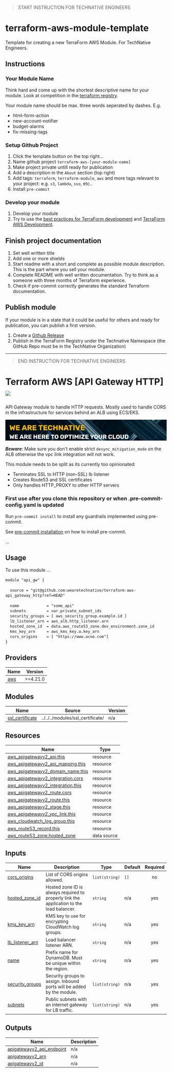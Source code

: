 > START INSTRUCTION FOR TECHNATIVE ENGINEERS

# terraform-aws-module-template

Template for creating a new TerraForm AWS Module. For TechNative Engineers.

## Instructions

### Your Module Name

Think hard and come up with the shortest descriptive name for your module.
Look at competition in the [terraform
registry](https://registry.terraform.io/).

Your module name should be max. three words seperated by dashes. E.g.

- html-form-action
- new-account-notifier
- budget-alarms
- fix-missing-tags

### Setup Github Project

1. Click the template button on the top right...
1. Name github project `terraform-aws-[your-module-name]`
1. Make project private untill ready for publication
1. Add a description in the `About` section (top right)
1. Add tags: `terraform`, `terraform-module`, `aws` and more tags relevant to your project: e.g. `s3`, `lambda`, `sso`, etc..
1. Install `pre-commit`

### Develop your module

1. Develop your module
1. Try to use the [best practices for TerraForm
   development](https://www.terraform-best-practices.com/) and [TerraForm AWS
   Development](https://github.com/ozbillwang/terraform-best-practices).

## Finish project documentation

1. Set well written title
2. Add one or more shields
3. Start readme with a short and complete as possible module description. This
   is the part where you sell your module.
4. Complete README with well written documentation. Try to think as a someone
   with three months of Terraform experience.
5. Check if pre-commit correctly generates the standard Terraform documentation.

## Publish module

If your module is in a state that it could be useful for others and ready for
publication, you can publish a first version.

1. Create a [Github
   Release](https://docs.github.com/en/repositories/releasing-projects-on-github/about-releases)
2. Publish in the TerraForm Registry under the Technative Namespace (the GitHub
   Repo must be in the TechNative Organization)

---

> END INSTRUCTION FOR TECHNATIVE ENGINEERS


# Terraform AWS [API Gateway HTTP] ![](https://img.shields.io/github/workflow/status/TechNative-B-V/terraform-aws-module-name/tflint.yaml?style=plastic)

<!-- SHIELDS -->

API Gateway module to handle HTTP requests. Mostly used to handle CORS in the infrastructure for services behind an ALB using ECS/EKS.

[![](we-are-technative.png)](https://www.technative.nl)

***Beware***: Make sure you don't enable strict `desync_mitigation_mode` on the ALB otherwise the vpc link integration will not work.

This module needs to be split as its currently too opinionated:
- Terminates SSL to HTTP (non-SSL) lb listener
- Creates Route53 and SSL certificates
- Only handles HTTP_PROXY to other HTTP servers

### First use after you clone this repository or when .pre-commit-config.yaml is updated

Run `pre-commit install` to install any guardrails implemented using pre-commit.

See [pre-commit installation](https://pre-commit.com/#install) on how to install pre-commit.

...

## Usage

To use this module ...

```hcl
module "api_gw" {

  source = "git@github.com:wearetechnative/terraform-aws-api_gateway_http?ref=HEAD" 

  name            = "some_api"
  subnets         = var.private_subnet_ids
  security_groups = [ aws_security_group.example.id ]
  lb_listener_arn = aws_alb.http_listener.arn
  hosted_zone_id  = data.aws_route53_zone.dev_environment.zone_id
  kms_key_arn     = aws_kms_key.a.key_arn
  cors_origins    = [ "https://www.acne.com"]
}
```

<!-- BEGIN_TF_DOCS -->
## Providers

| Name | Version |
|------|---------|
| <a name="provider_aws"></a> [aws](#provider\_aws) | >=4.21.0 |

## Modules

| Name | Source | Version |
|------|--------|---------|
| <a name="module_ssl_certificate"></a> [ssl\_certificate](#module\_ssl\_certificate) | ../../../modules/ssl_certificate/ | n/a |

## Resources

| Name | Type |
|------|------|
| [aws_apigatewayv2_api.this](https://registry.terraform.io/providers/hashicorp/aws/latest/docs/resources/apigatewayv2_api) | resource |
| [aws_apigatewayv2_api_mapping.this](https://registry.terraform.io/providers/hashicorp/aws/latest/docs/resources/apigatewayv2_api_mapping) | resource |
| [aws_apigatewayv2_domain_name.this](https://registry.terraform.io/providers/hashicorp/aws/latest/docs/resources/apigatewayv2_domain_name) | resource |
| [aws_apigatewayv2_integration.cors](https://registry.terraform.io/providers/hashicorp/aws/latest/docs/resources/apigatewayv2_integration) | resource |
| [aws_apigatewayv2_integration.this](https://registry.terraform.io/providers/hashicorp/aws/latest/docs/resources/apigatewayv2_integration) | resource |
| [aws_apigatewayv2_route.cors](https://registry.terraform.io/providers/hashicorp/aws/latest/docs/resources/apigatewayv2_route) | resource |
| [aws_apigatewayv2_route.this](https://registry.terraform.io/providers/hashicorp/aws/latest/docs/resources/apigatewayv2_route) | resource |
| [aws_apigatewayv2_stage.this](https://registry.terraform.io/providers/hashicorp/aws/latest/docs/resources/apigatewayv2_stage) | resource |
| [aws_apigatewayv2_vpc_link.this](https://registry.terraform.io/providers/hashicorp/aws/latest/docs/resources/apigatewayv2_vpc_link) | resource |
| [aws_cloudwatch_log_group.this](https://registry.terraform.io/providers/hashicorp/aws/latest/docs/resources/cloudwatch_log_group) | resource |
| [aws_route53_record.this](https://registry.terraform.io/providers/hashicorp/aws/latest/docs/resources/route53_record) | resource |
| [aws_route53_zone.hosted_zone](https://registry.terraform.io/providers/hashicorp/aws/latest/docs/data-sources/route53_zone) | data source |

## Inputs

| Name | Description | Type | Default | Required |
|------|-------------|------|---------|:--------:|
| <a name="input_cors_origins"></a> [cors\_origins](#input\_cors\_origins) | List of CORS origins allowed. | `list(string)` | `[]` | no |
| <a name="input_hosted_zone_id"></a> [hosted\_zone\_id](#input\_hosted\_zone\_id) | Hosted zone ID is always required to properly link the application to the load balancer. | `string` | n/a | yes |
| <a name="input_kms_key_arn"></a> [kms\_key\_arn](#input\_kms\_key\_arn) | KMS key to use for encrypting CloudWatch log groups. | `string` | n/a | yes |
| <a name="input_lb_listener_arn"></a> [lb\_listener\_arn](#input\_lb\_listener\_arn) | Load balancer listener ARN. | `string` | n/a | yes |
| <a name="input_name"></a> [name](#input\_name) | Prefix name for DynamoDB. Must be unique within the region. | `string` | n/a | yes |
| <a name="input_security_groups"></a> [security\_groups](#input\_security\_groups) | Security groups to assign. Inbound ports will be added by the module. | `list(string)` | n/a | yes |
| <a name="input_subnets"></a> [subnets](#input\_subnets) | Public subnets with an internet gateway for LB traffic. | `list(string)` | n/a | yes |

## Outputs

| Name | Description |
|------|-------------|
| <a name="output_apigatewayv2_api_endpoint"></a> [apigatewayv2\_api\_endpoint](#output\_apigatewayv2\_api\_endpoint) | n/a |
| <a name="output_apigatewayv2_arn"></a> [apigatewayv2\_arn](#output\_apigatewayv2\_arn) | n/a |
| <a name="output_apigatewayv2_id"></a> [apigatewayv2\_id](#output\_apigatewayv2\_id) | n/a |
<!-- END_TF_DOCS -->

